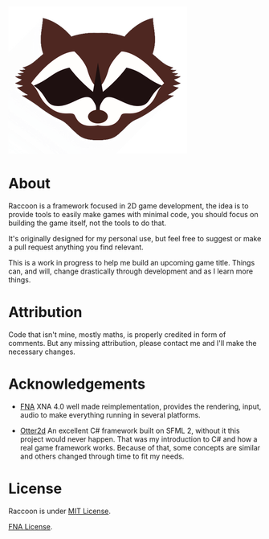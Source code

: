 ![Raccoon](/Raccoon/logo.png)

# About

Raccoon is a framework focused in 2D game development, the idea is to provide tools to easily make games with minimal code, you should focus on building the game itself, not the tools to do that.

It's originally designed for my personal use, but feel free to suggest or make a pull request anything you find relevant.

This is a work in progress to help me build an upcoming game title. Things can, and will, change drastically through development and as I learn more things.

# Attribution

Code that isn't mine, mostly maths, is properly credited in form of comments.
But any missing attribution, please contact me and I'll make the necessary changes.

# Acknowledgements

- [FNA](https://fna-xna.github.io)
XNA 4.0 well made reimplementation, provides the rendering, input, audio to make everything running in several platforms.

- [Otter2d](http://otter2d.com/)
An excellent C# framework built on SFML 2, without it this project would never happen. That was my introduction to C# and how a real game framework works. Because of that, some concepts are similar and others changed through time to fit my needs.

# License

Raccoon is under [MIT License](/LICENSE).

[FNA License](https://github.com/FNA-XNA/FNA/tree/master/licenses).

